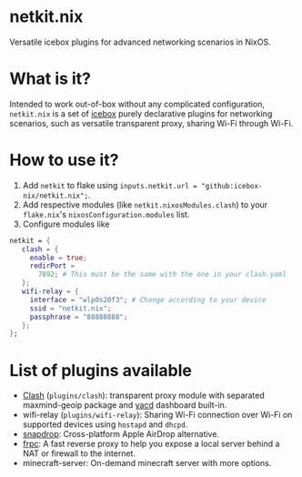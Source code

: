 # netkit.nix
Versatile icebox plugins for advanced networking scenarios in NixOS.

# What is it?
Intended to work out-of-box without any complicated configuration, `netkit.nix` is a set of [icebox](https://github.com/icebox-nix/icebox) purely declarative plugins for networking scenarios, such as versatile transparent proxy, sharing Wi-Fi through Wi-Fi.

# How to use it?
1. Add `netkit` to flake using `inputs.netkit.url = "github:icebox-nix/netkit.nix";`.
2. Add respective modules (like `netkit.nixosModules.clash`) to your `flake.nix`'s `nixosConfiguration.modules` list.
3. Configure modules like
```nix
netkit = {
   clash = {
     enable = true;
     redirPort =
       7892; # This must be the same with the one in your clash.yaml
   };
   wifi-relay = {
     interface = "wlp0s20f3"; # Change according to your device
     ssid = "netkit.nix";
     passphrase = "88888888";
   };
};
```

# List of plugins available
- [Clash](https://github.com/Dreamacro/clash) (`plugins/clash`): transparent proxy module with separated maxmind-geoip package and [yacd](https://github.com/haishanh/yacd) dashboard built-in.
- wifi-relay (`plugins/wifi-relay`): Sharing Wi-Fi connection over Wi-Fi on supported devices using `hostapd` and `dhcpd`.
- [snapdrop](https://github.com/RobinLinus/snapdrop): Cross-platform Apple AirDrop alternative.
- [frpc](https://github.com/fatedier/frp): A fast reverse proxy to help you expose a local server behind a NAT or firewall to the internet.
- minecraft-server: On-demand minecraft server with more options.
